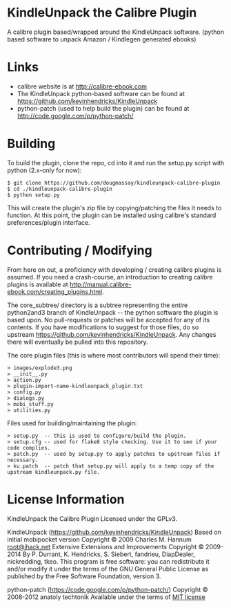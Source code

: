 KindleUnpack the Calibre Plugin
============

A calibre plugin based/wrapped around the KindleUnpack software. 
(python based software to unpack Amazon / Kindlegen generated ebooks)

Links
=====

* calibre website is at http://calibre-ebook.com
* The KindleUnpack python-based software can be found at https://github.com/kevinhendricks/KindleUnpack
* python-patch (used to help build the plugin) can be found at http://code.google.com/p/python-patch/

Building
========

To build the plugin, clone the repo, cd into it and run the setup.py script with python (2.x-only for now):

    $ git clone https://github.com/dougmassay/kindleunpack-calibre-plugin
    $ cd ./kindleunpack-calibre-plugin
    $ python setup.py

This will create the plugin's zip file by copying/patching the files it needs to function.
At this point, the plugin can be installed using calibre's standard preferences/plugin interface.

Contributing / Modifying
============
From here on out, a proficiency with developing / creating calibre plugins is assumed.
If you need a crash-course, an introduction to creating calibre plugins is available at
http://manual.calibre-ebook.com/creating_plugins.html.


The core_subtree/ directory is a subtree representing the entire python2and3 branch of KindleUnpack -- the
python software the plugin is based upon. No pull-requests or patches will be accepted for any of
its contents. If you have modifications to suggest for those files, do so upstream https://github.com/kevinhendricks/KindleUnpack.
Any changes there will eventually be pulled into this repository.

The core plugin files (this is where most contributors will spend their time):

    > images/explode3.png
    > __init__.py
    > action.py
    > plugin-import-name-kindleunpack_plugin.txt 
    > config.py                                 
    > dialogs.py
    > mobi_stuff.py
    > utilities.py

Files used for building/maintaining the plugin:

    > setup.py  -- this is used to configure/build the plugin.
    > setup.cfg -- used for flake8 style checking. Use it to see if your code complies.
    > patch.py  -- used by setup.py to apply patches to upstream files if necessary. 
    > ku.patch  -- patch that setup.py will apply to a temp copy of the upstream kindleunpack.py file.



License Information
=======

KindleUnpack the Calibre Plugin
   Licensed under the GPLv3.

KindleUnpack (https://github.com/kevinhendricks/KindleUnpack)
    Based on initial mobipocket version Copyright © 2009 Charles M. Hannum <root@ihack.net>
    Extensive Extensions and Improvements Copyright © 2009-2014 
         By P. Durrant, K. Hendricks, S. Siebert, fandrieu, DiapDealer, nickredding, tkeo.
    This program is free software: you can redistribute it and/or modify
    it under the terms of the GNU General Public License as published by
    the Free Software Foundation, version 3.

python-patch (https://code.google.com/p/python-patch/)
    Copyright © 2008-2012 anatoly techtonik
    Available under the terms of [MIT license](http://opensource.org/licenses/mit-license.php)



